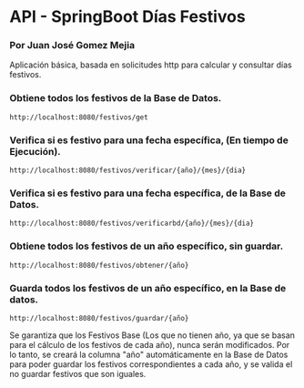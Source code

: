 # API - SpringBoot Días Festivos
### Por Juan José Gomez Mejia

Aplicación básica, basada en solicitudes http para calcular y consultar días festivos.
### Obtiene todos los festivos de la Base de Datos.
```
http://localhost:8080/festivos/get
```

### Verifica si es festivo para una fecha específica, (En tiempo de Ejecución).
```
http://localhost:8080/festivos/verificar/{año}/{mes}/{dia}
```

### Verifica si es festivo para una fecha específica, de la Base de Datos.
```
http://localhost:8080/festivos/verificarbd/{año}/{mes}/{dia}
```

### Obtiene todos los festivos de un año específico, sin guardar.
```
http://localhost:8080/festivos/obtener/{año}
```

### Guarda todos los festivos de un año específico, en la Base de datos.
```
http://localhost:8080/festivos/guardar/{año}
```
Se garantiza que los Festivos Base (Los que no tienen año, ya que se basan para el cálculo de los festivos de cada año), nunca serán modificados. Por lo tanto, se creará la columna "año" automáticamente en la Base de Datos para poder guardar los festivos correspondientes a cada año, y se valida el no guardar festivos que son iguales.